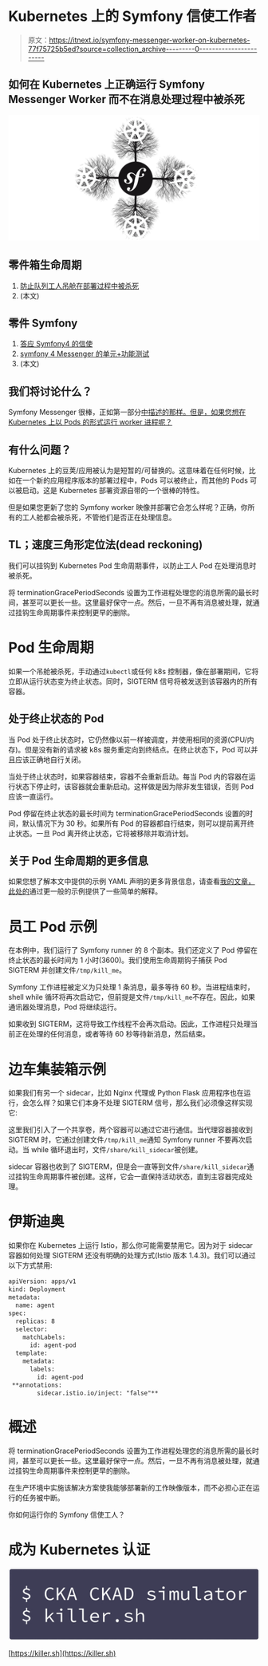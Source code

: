 # Kubernetes 上的 Symfony 信使工作者

> 原文：<https://itnext.io/symfony-messenger-worker-on-kubernetes-77f75725b5ed?source=collection_archive---------0----------------------->

## 如何在 Kubernetes 上正确运行 Symfony Messenger Worker 而不在消息处理过程中被杀死

![](img/b5acf4066bc00cd02488ee189f44f02b.png)

## 零件箱生命周期

1.  [防止队列工人吊舱在部署过程中被杀死](/k8s-prevent-queue-worker-pod-from-being-killed-during-deployment-4252ea7c13f6?source=friends_link&sk=7abba2425e2f8b77ff932b1ceb55a7a7)
2.  (本文)

## 零件 Symfony

1.  [答应 Symfony4 的信使](https://medium.com/@wuestkamp/say-yes-to-the-symfony4-messenger-queue-f6a4fe16ee4?source=friends_link&sk=8d731ddaa5ed22067b12e3be8b2143f1)
2.  [symfony 4 Messenger 的单元+功能测试](https://medium.com/@wuestkamp/unit-functional-test-the-symfony4-messenger-9eef328dce8?source=friends_link&sk=0619aa9ae17a0f405ed9fb4cf99d4d88)
3.  (本文)

## 我们将讨论什么？

Symfony Messenger 很棒，正如第一部分[中描述的那样。但是，如果您想在 Kubernetes 上以 Pods 的形式运行 worker 进程呢？](https://medium.com/@wuestkamp/say-yes-to-the-symfony4-messenger-queue-f6a4fe16ee4?source=friends_link&sk=8d731ddaa5ed22067b12e3be8b2143f1)

## 有什么问题？

Kubernetes 上的豆荚/应用被认为是短暂的/可替换的。这意味着在任何时候，比如在一个新的应用程序版本的部署过程中，Pods 可以被终止，而其他的 Pods 可以被启动。这是 Kubernetes 部署资源自带的一个很棒的特性。

但是如果您更新了您的 Symfony worker 映像并部署它会怎么样呢？正确，你所有的工人舱都会被杀死，不管他们是否正在处理信息。

## TL；速度三角形定位法(dead reckoning)

我们可以挂钩到 Kubernetes Pod 生命周期事件，以防止工人 Pod 在处理消息时被杀死。

将 terminationGracePeriodSeconds 设置为工作进程处理您的消息所需的最长时间，甚至可以更长一些。这里最好保守一点。然后，一旦不再有消息被处理，就通过挂钩生命周期事件来控制更早的删除。

# Pod 生命周期

如果一个吊舱被杀死，手动通过`kubectl`或任何 k8s 控制器，像在部署期间，它将立即从运行状态变为终止状态。同时，SIGTERM 信号将被发送到该容器内的所有容器。

## 处于终止状态的 Pod

当 Pod 处于终止状态时，它仍然像以前一样被调度，并使用相同的资源(CPU/内存)。但是没有新的请求被 k8s 服务重定向到终结点。在终止状态下，Pod 可以并且应该正确地自行关闭。

当处于终止状态时，如果容器结束，容器不会重新启动。每当 Pod 内的容器在运行状态下停止时，该容器就会重新启动。这样做是因为除非发生错误，否则 Pod 应该一直运行。

Pod 停留在终止状态的最长时间为 terminationGracePeriodSeconds 设置的时间，默认情况下为 30 秒。如果所有 Pod 的容器都自行结束，则可以提前离开终止状态。一旦 Pod 离开终止状态，它将被移除并取消计划。

## 关于 Pod 生命周期的更多信息

如果您想了解本文中提供的示例 YAML 声明的更多背景信息，请查看[我的文章，此处的](/k8s-prevent-queue-worker-pod-from-being-killed-during-deployment-4252ea7c13f6?source=friends_link&sk=7abba2425e2f8b77ff932b1ceb55a7a7)通过更一般的示例提供了一些简单的解释。

# 员工 Pod 示例

在本例中，我们运行了 Symfony runner 的 8 个副本。我们还定义了 Pod 停留在终止状态的最长时间为 1 小时(3600)。我们使用生命周期钩子捕获 Pod SIGTERM 并创建文件`/tmp/kill_me`。

Symfony 工作进程被定义为只处理 1 条消息，最多等待 60 秒。当进程结束时，shell while 循环将再次启动它，但前提是文件`/tmp/kill_me`不存在。因此，如果通讯器处理消息，Pod 将继续运行。

如果收到 SIGTERM，这将导致工作线程不会再次启动。因此，工作进程只处理当前正在处理的任何消息，或者等待 60 秒等待新消息，然后结束。

# 边车集装箱示例

如果我们有另一个 sidecar，比如 Nginx 代理或 Python Flask 应用程序也在运行，会怎么样？如果它们本身不处理 SIGTERM 信号，那么我们必须像这样实现它:

这里我们引入了一个共享卷，两个容器可以通过它进行通信。当代理容器接收到 SIGTERM 时，它通过创建文件`/tmp/kill_me`通知 Symfony runner 不要再次启动。当 while 循环退出时，文件`/share/kill_sidecar`被创建。

sidecar 容器也收到了 SIGTERM，但是会一直等到文件`/share/kill_sidecar`通过挂钩生命周期事件被创建。这样，它会一直保持活动状态，直到主容器完成处理。

# 伊斯迪奥

如果你在 Kubernetes 上运行 Istio，那么你可能需要禁用它。因为对于 sidecar 容器如何处理 SIGTERM 还没有明确的处理方式(Istio 版本 1.4.3)。我们可以通过以下方式禁用:

```
apiVersion: apps/v1
kind: Deployment
metadata:
  name: agent
spec:
  replicas: 8
  selector:
    matchLabels:
      id: agent-pod
  template:
    metadata:
      labels:
        id: agent-pod
 **annotations:
        sidecar.istio.io/inject: "false"**
```

# 概述

将 terminationGracePeriodSeconds 设置为工作进程处理您的消息所需的最长时间，甚至可以更长一些。这里最好保守一点。然后，一旦不再有消息被处理，就通过挂钩生命周期事件来控制更早的删除。

在生产环境中实施该解决方案使我能够部署新的工作映像版本，而不必担心正在运行的任务被中断。

你如何运行你的 Symfony 信使工人？

# 成为 Kubernetes 认证

[![](img/cf3901a56841fcb55f9e4e17b9f07672.png)](https://killer.sh)

[https://killer.sh](https://killer.sh)